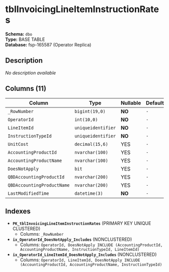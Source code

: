 # tblInvoicingLineItemInstructionRates

**Schema:** `dbo`  
**Type:** BASE TABLE  
**Database:** fsp-165587 (Operator Replica)

## Description

*No description available*

## Columns (11)

| Column | Type | Nullable | Default | Keys | Description |
|--------|------|----------|---------|------|-------------|
| `_RowNumber` | `bigint(19,0)` | **NO** | `-` | PK | - |
| `OperatorId` | `int(10,0)` | **NO** | `-` | - | - |
| `LineItemId` | `uniqueidentifier` | **NO** | `-` | - | - |
| `InstructionTypeId` | `uniqueidentifier` | **NO** | `-` | - | - |
| `UnitCost` | `decimal(15,6)` | YES | `-` | - | - |
| `AccountingProductId` | `nvarchar(100)` | YES | `-` | - | - |
| `AccountingProductName` | `nvarchar(100)` | YES | `-` | - | - |
| `DoesNotApply` | `bit` | YES | `-` | - | - |
| `QBDAccountingProductId` | `nvarchar(200)` | YES | `-` | - | - |
| `QBDAccountingProductName` | `nvarchar(200)` | YES | `-` | - | - |
| `LastModifiedTime` | `datetime(3)` | **NO** | `-` | - | - |

## Indexes

- **`PK_tblInvoicingLineItemInstructionRates`** (PRIMARY KEY UNIQUE CLUSTERED)
  - Columns: `_RowNumber`
- **`ix_OperatorId_DoesNotApply_Includes`** (NONCLUSTERED)
  - Columns: `OperatorId, DoesNotApply INCLUDE (AccountingProductId, AccountingProductName, InstructionTypeId, LineItemId)`
- **`ix_OperatorId_LineItemId_DoesNotApply_Includes`** (NONCLUSTERED)
  - Columns: `OperatorId, LineItemId, DoesNotApply INCLUDE (AccountingProductId, AccountingProductName, InstructionTypeId)`
